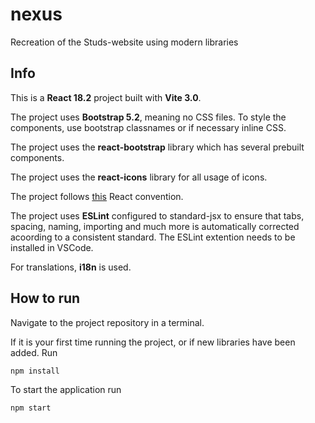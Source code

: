 # nexus
Recreation of the Studs-website using modern libraries
## Info
This is a **React 18.2** project built with **Vite 3.0**.

The project uses **Bootstrap 5.2**, meaning no CSS files. To style the components, use bootstrap classnames or if necessary inline CSS.

The project uses the **react-bootstrap** library which has several prebuilt components.

The project uses the **react-icons** library for all usage of icons. 

The project follows [this](https://github.com/alan2207/bulletproof-react) React convention.

The project uses **ESLint** configured to standard-jsx to ensure that tabs, spacing, naming, importing and much more is automatically corrected acoording to a consistent standard. The ESLint extention needs to be installed in VSCode.

For translations, **i18n** is used.

## How to run
Navigate to the project repository in a terminal.

If it is your first time running the project, or if new libraries have been added. Run
```
npm install
```

To start the application run 
```
npm start
```
